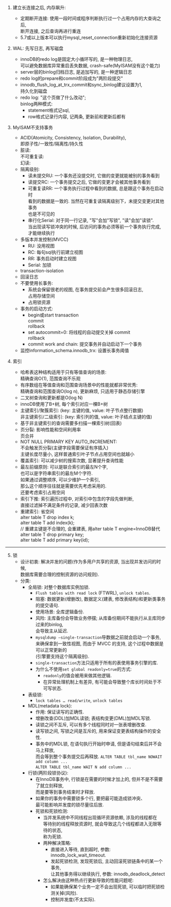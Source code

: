 1. 建立长连接之后, 内存飙升:
    - 定期断开连接: 使用一段时间或程序判断执行过一个占用内存的大查询之后,  
      断开连接, 之后查询再进行重连
    - 5.7或以上版本可以执行mysql_reset_connection重新初始化连接资源


2. WAL: 先写日志, 再写磁盘
    - innoDB的redo log是固定大小循环写的, 是一种物理日志,  
      可以避免数据库异常重启丢失数据, crash-safe(MyISAM没有这个能力)
    - server层的binlog归档日志, 是追加写的, 是一种逻辑日志
    - redo log的prepare和commit阶段成为"两阶段提交"
    - innodb_flush_log_at_trx_commit和sync_binlog建议设置为1,  
      持久化到磁盘
    - redo log: "这个页做了什么改动";  
      binlog两种模式:
        - statement格式记sql,
        - row格式记录行内容, 记两条, 更新前和更新后都有


3. MyISAM不支持事务
    - ACID(Atomicity, Consistency, Isolation, Durability),  
      即原子性/一致性/隔离性/持久性
    - 脏读:  
      不可重复读:  
      幻读:
    - 隔离级别:
        - 读未提交RU: 一个事务还没提交时, 它做的变更就能被别的事务看到
        - 读提交RC: 一个事务提交之后, 它做的变更才会被其他事务看到
        - 可重复读RR: 一个事务执行过程中看到的数据, 总是跟这个事务在启动时  
          看到的数据是一致的. 当然在可重复读隔离级别下，未提交变更对其他事务  
          也是不可见的
        - 串行化Serial: 对于同一行记录, "写"会加"写锁", "读"会加"读锁".  
          当出现读写锁冲突的时候, 后访问的事务必须等前一个事务执行完成,  
          才能继续执行
    - 多版本并发控制(MVCC)
        - RU: 没用视图
        - RC: 每句sql执行前建立视图
        - RR: 事务启动时建立视图
        - Serial: 加锁
    - transaction-isolation
    - 回滚日志
    - 不要使用长事务:
        - 系统会保留很老的视图, 在事务提交前会产生很多回滚日志,  
          占用存储空间
        - 占用锁资源
    - 事务的启动方式:
        - begin或start transaction   
          commit  
          rollback
        - set autocommit=0: 将线程的自动提交关掉 commit  
          rollback
        - commit work and chain: 提交事务并自动启动下一个事务
    - 监控information_schema.innodb_trx: 设置长事务阈值


4. 索引
    - 哈希表这种结构适用于只有等值查询的场景:  
      精确查询O(1), 范围查询不乐观
    - 有序数组在等值查询和范围查询场景中的性能就都非常优秀:  
      精确查询和范围查询O(log n), 更新麻烦, 只适用于静态存储引擎
    - 二叉树查询和更新都是O(log N)
    - innoDB使用了B+树, 每个索引对应一棵B+树
    - 主键索引/聚簇索引: (key: 主键的值, value: 叶子节点整行数据)  
      非主键索引/二级索引: (key: 索引列的值, value: 叶子结点主键的值)
    - 基于非主键索引的查询需要多扫描一棵索引树(回表)
    - 页分裂: 影响性能和空间利用率  
      页合并
    - NOT NULL PRIMARY KEY AUTO_INCREMENT:  
      不会触发页分裂(主键字段需要保证有序插入)  
      主键长度尽量小, 这样普通索引叶子节点占用空间也就越小
    - 覆盖索引: 可以减少树的搜索次数, 显著提升查询性能
    - 最左前缀原则: 可以是联合索引的最左N个字,  
      也可以是字符串索引的最左M个字符.  
      如果通过调整顺序, 可以少维护一个索引,  
      那么这个顺序往往就是需要优先考虑采用的.  
      还要考虑索引占用空间
    - 索引下推: 索引遍历过程中, 对索引中包含的字段先做判断,  
      直接过滤掉不满足条件的记录, 减少回表次数
    - 重建索引: 省空间  
      alter table T drop index k;  
      alter table T add index(k);  
      // 重建主键是不合理的, 会重建表, 用alter table T engine=InnoDB替代  
      alter table T drop primary key;  
      alter table T add primary key(id);

---

5. 锁
    - 设计初衷: 解决并发的问题(作为多用户共享的资源, 当出现并发访问的时候,  
      数据库需要合理的控制资源的访问规则).
    - 分类:
        - 全局锁: 对整个数据库实例加锁.
            - `Flush tables with read lock` (FTWRL), `unlock tables`.
            - 阻塞: 数据更新(增删改), 数据定义(建表, 修改表结构)和更新类事务的提交语句.
            - 使用场景: 全库逻辑备份.
            - 风险: 主库备份会导致业务停摆; 从库备份期间不能执行从主库同步过来的binlog,  
              会导致主从延迟.
            - `mysqldump –single-transaction`导数据之前就会启动一个事务,  
              来确保拿到一致性视图, 而由于 MVCC 的支持, 这个过程中数据是可以正常更新的  
              (引擎要支持这个隔离级别).
            - `single-transaction`方法只适用于所有的表使用事务引擎的库.
            - 为什么不使用`set global readonly=true`的方式:
                - `readonly`的值会被用来做其他逻辑.
                - 在异常处理机制上有差异, 有可能会导致整个库长时间处于不可写状态.
        - 表级锁:
            - `lock tables … read/write`, `unlock tables`
        - MDL(metadata lock):
            - 作用: 保证读写的正确性.
            - 增删改查(DDL)加MDL读锁; 表结构变更(DML)加MDL写锁.
            - 读锁之间不互斥, 可以有多个线程同时对一张表增删改查.
            - 读写锁之间, 写锁之间是互斥的, 用来保证变更表结构操作的安全性.
            - 事务中的MDL锁, 在语句执行开始时申请, 但是语句结束后并不会马上释放,  
              而会等到整个事务提交后再释放.
              `ALTER TABLE tbl_name NOWAIT add column ...`  
              `ALTER TABLE tbl_name WAIT N add column ...`
        - 行锁(两阶段锁协议):
            - 在InnoDB事务中, 行锁是在需要的时候才加上的, 但并不是不需要了就立刻释放,  
              而是要等到事务结束时才释放.
            - 如果你的事务中需要锁多个行, 要把最可能造成锁冲突、  
              最可能影响并发度的锁尽量往后放.
            - 死锁和死锁检测:
                - 当并发系统中不同线程出现循环资源依赖, 涉及的线程都在  
                  等待别的线程释放资源时, 就会导致这几个线程都进入无限等待的状态,  
                  称为死锁.
                - 两种解决策略:
                    - 直接进入等待, 直到超时, 参数: innodb_lock_wait_timeout.
                    - 发起死锁检测, 发现死锁后, 主动回滚死锁链条中的某一个事务,  
                      让其他事务得以继续执行, 参数: innodb_deadlock_detect
                - 怎么解决由这种热点行更新导致的性能问题呢:
                    - 如果能确保某个业务一定不会出现死锁, 可以临时把死锁检测关掉(风险).
                    - 控制并发度(不太实际).